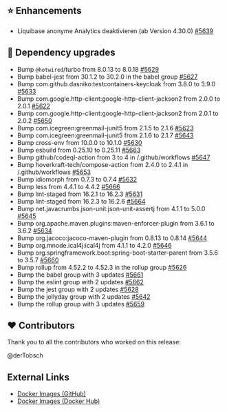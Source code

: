 ## ⭐ Enhancements

- Liquibase anonyme Analytics deaktivieren (ab Version 4.30.0) [#5639](https://github.com/urlaubsverwaltung/urlaubsverwaltung/issues/5639)

## 🔨 Dependency upgrades

- Bump `@hotwired`/turbo from 8.0.13 to 8.0.18 [#5629](https://github.com/urlaubsverwaltung/urlaubsverwaltung/pull/5629)
- Bump babel-jest from 30.1.2 to 30.2.0 in the babel group [#5627](https://github.com/urlaubsverwaltung/urlaubsverwaltung/pull/5627)
- Bump com.github.dasniko:testcontainers-keycloak from 3.8.0 to 3.9.0 [#5633](https://github.com/urlaubsverwaltung/urlaubsverwaltung/pull/5633)
- Bump com.google.http-client:google-http-client-jackson2 from 2.0.0 to 2.0.1 [#5622](https://github.com/urlaubsverwaltung/urlaubsverwaltung/pull/5622)
- Bump com.google.http-client:google-http-client-jackson2 from 2.0.1 to 2.0.2 [#5650](https://github.com/urlaubsverwaltung/urlaubsverwaltung/pull/5650)
- Bump com.icegreen:greenmail-junit5 from 2.1.5 to 2.1.6 [#5623](https://github.com/urlaubsverwaltung/urlaubsverwaltung/pull/5623)
- Bump com.icegreen:greenmail-junit5 from 2.1.6 to 2.1.7 [#5643](https://github.com/urlaubsverwaltung/urlaubsverwaltung/pull/5643)
- Bump cross-env from 10.0.0 to 10.1.0 [#5630](https://github.com/urlaubsverwaltung/urlaubsverwaltung/pull/5630)
- Bump esbuild from 0.25.10 to 0.25.11 [#5663](https://github.com/urlaubsverwaltung/urlaubsverwaltung/pull/5663)
- Bump github/codeql-action from 3 to 4 in /.github/workflows [#5647](https://github.com/urlaubsverwaltung/urlaubsverwaltung/pull/5647)
- Bump hoverkraft-tech/compose-action from 2.4.0 to 2.4.1 in /.github/workflows [#5653](https://github.com/urlaubsverwaltung/urlaubsverwaltung/pull/5653)
- Bump idiomorph from 0.7.3 to 0.7.4 [#5632](https://github.com/urlaubsverwaltung/urlaubsverwaltung/pull/5632)
- Bump less from 4.4.1 to 4.4.2 [#5666](https://github.com/urlaubsverwaltung/urlaubsverwaltung/pull/5666)
- Bump lint-staged from 16.2.1 to 16.2.3 [#5631](https://github.com/urlaubsverwaltung/urlaubsverwaltung/pull/5631)
- Bump lint-staged from 16.2.3 to 16.2.6 [#5664](https://github.com/urlaubsverwaltung/urlaubsverwaltung/pull/5664)
- Bump net.javacrumbs.json-unit:json-unit-assertj from 4.1.1 to 5.0.0 [#5645](https://github.com/urlaubsverwaltung/urlaubsverwaltung/pull/5645)
- Bump org.apache.maven.plugins:maven-enforcer-plugin from 3.6.1 to 3.6.2 [#5634](https://github.com/urlaubsverwaltung/urlaubsverwaltung/pull/5634)
- Bump org.jacoco:jacoco-maven-plugin from 0.8.13 to 0.8.14 [#5644](https://github.com/urlaubsverwaltung/urlaubsverwaltung/pull/5644)
- Bump org.mnode.ical4j:ical4j from 4.1.1 to 4.2.0 [#5646](https://github.com/urlaubsverwaltung/urlaubsverwaltung/pull/5646)
- Bump org.springframework.boot:spring-boot-starter-parent from 3.5.6 to 3.5.7 [#5660](https://github.com/urlaubsverwaltung/urlaubsverwaltung/pull/5660)
- Bump rollup from 4.52.2 to 4.52.3 in the rollup group [#5626](https://github.com/urlaubsverwaltung/urlaubsverwaltung/pull/5626)
- Bump the babel group with 3 updates [#5661](https://github.com/urlaubsverwaltung/urlaubsverwaltung/pull/5661)
- Bump the eslint group with 2 updates [#5662](https://github.com/urlaubsverwaltung/urlaubsverwaltung/pull/5662)
- Bump the jest group with 2 updates [#5628](https://github.com/urlaubsverwaltung/urlaubsverwaltung/pull/5628)
- Bump the jollyday group with 2 updates [#5642](https://github.com/urlaubsverwaltung/urlaubsverwaltung/pull/5642)
- Bump the rollup group with 3 updates [#5659](https://github.com/urlaubsverwaltung/urlaubsverwaltung/pull/5659)

## ❤️ Contributors

Thank you to all the contributors who worked on this release:

@derTobsch
## External Links

- [Docker Images (GitHub)](https://github.com/urlaubsverwaltung/urlaubsverwaltung/pkgs/container/urlaubsverwaltung%2Furlaubsverwaltung)
- [Docker Images (Docker Hub)](https://hub.docker.com/r/urlaubsverwaltung/urlaubsverwaltung)
